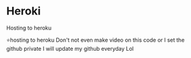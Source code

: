 # Heroki
Hosting to heroku
 

⭐hosting to heroku
Don't not even make video on this code or I set the github private I will update my github everyday
Lol

